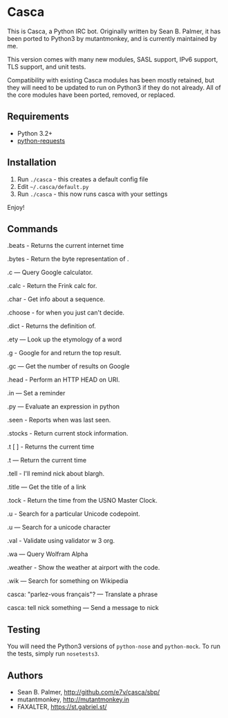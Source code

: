 # Casca
This is Casca, a Python IRC bot. Originally written by Sean B. Palmer, it has
been ported to Python3 by mutantmonkey, and is currently maintained by me. 

This version comes with many new modules, SASL support, IPv6 support, TLS support, and unit
tests.

Compatibility with existing Casca modules has been mostly retained, but they
will need to be updated to run on Python3 if they do not already. All of the
core modules have been ported, removed, or replaced.

## Requirements
* Python 3.2+
* [python-requests](http://docs.python-requests.org/en/latest/)

## Installation
1. Run `./casca` - this creates a default config file
2. Edit `~/.casca/default.py`
3. Run `./casca` - this now runs casca with your settings

Enjoy!

## Commands


.beats - Returns the current internet time 

.bytes - Return the byte representation of . 

.c — Query Google calculator.

.calc - Return the Frink calc for. 

.char - Get info about a sequence. 

.choose <red> <blue> - for when you just can't decide.

.dict - Returns the definition of. 

.ety — Look up the etymology of a word

.g - Google for and return the top result. 

.gc — Get the number of results on Google

.head - Perform an HTTP HEAD on URI. 

.in — Set a reminder

.py — Evaluate an expression in python

.seen - Reports when was last seen. 

.stocks <SYMBOL> - Return current stock information.

.t [ ] - Returns the current time 

.t — Return the current time

.tell - I'll remind nick about blargh. 

.title — Get the title of a link

.tock - Return the time from the USNO Master Clock. 

.u - Search for a particular Unicode codepoint. 

.u — Search for a unicode character

.val - Validate using validator w 3 org. 

.wa — Query Wolfram Alpha

.weather - Show the weather at airport with the code. 

.wik — Search for something on Wikipedia

casca: "parlez-vous français"? — Translate a phrase

casca: tell nick something — Send a message to nick

## Testing
You will need the Python3 versions of `python-nose` and `python-mock`. To run
the tests, simply run `nosetests3`.

## Authors
* Sean B. Palmer, http://github.com/e7v/casca/sbp/
* mutantmonkey, http://mutantmonkey.in
* FAXALTER, https://st.gabriel.st/